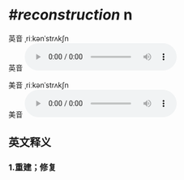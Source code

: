 # ***\#reconstruction*** n
英音 ˌriːkənˈstrʌkʃn  
英音
<audio src="./media/reconstruction1_AAC.aac" controls="controls"></audio>

美音 ˌriːkənˈstrʌkʃn  
美音
<audio src="./media/reconstruction2_AAC.aac" controls="controls"></audio>



  

英文释义
---
### 1.**重建；修复**  


